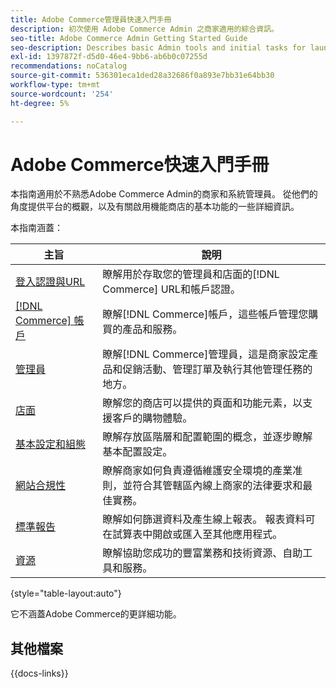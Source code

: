 ```yaml
---
title: Adobe Commerce管理員快速入門手冊
description: 初次使用 Adobe Commerce Admin 之商家適用的綜合資訊。
seo-title: Adobe Commerce Admin Getting Started Guide
seo-description: Describes basic Admin tools and initial tasks for launching an Adobe Commerce or Magento Open Source store.
exl-id: 1397872f-d5d0-46e4-9bb6-ab6b0c07255d
recommendations: noCatalog
source-git-commit: 536301eca1ded28a32686f0a893e7bb31e64bb30
workflow-type: tm+mt
source-wordcount: '254'
ht-degree: 5%

---
```


# Adobe Commerce快速入門手冊

本指南適用於不熟悉Adobe Commerce Admin的商家和系統管理員。 從他們的角度提供平台的概觀，以及有關啟用機能商店的基本功能的一些詳細資訊。

本指南涵蓋：

| 主旨 | 說明 |
| ------- | ----------- |
| [登入認證與URL](login-urls.md) | 瞭解用於存取您的管理員和店面的[!DNL Commerce] URL和帳戶認證。 |
| [[!DNL Commerce] 帳戶](commerce-account-create.md) | 瞭解[!DNL Commerce]帳戶，這些帳戶管理您購買的產品和服務。 |
| [管理員](admin.md) | 瞭解[!DNL Commerce]管理員，這是商家設定產品和促銷活動、管理訂單及執行其他管理任務的地方。 |
| [店面](storefront.md) | 瞭解您的商店可以提供的頁面和功能元素，以支援客戶的購物體驗。 |
| [基本設定和組態](websites-stores-views.md) | 瞭解存放區階層和配置範圍的概念，並逐步瞭解基本配置設定。 |
| [網站合規性](privacy-policy.md) | 瞭解商家如何負責遵循維護安全環境的產業准則，並符合其管轄區內線上商家的法律要求和最佳實務。 |
| [標準報告](reports-menu.md) | 瞭解如何篩選資料及產生線上報表。 報表資料可在試算表中開啟或匯入至其他應用程式。 |
| [資源](resources.md) | 瞭解協助您成功的豐富業務和技術資源、自助工具和服務。 |

{style="table-layout:auto"}

它不涵蓋Adobe Commerce的更詳細功能。

## 其他檔案

{{docs-links}}
